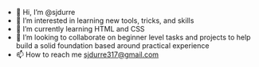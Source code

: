 - 👋 Hi, I’m @sjdurre
- 👀 I’m interested in learning new tools, tricks, and skills
- 🌱 I’m currently learning HTML and CSS
- 💞️ I’m looking to collaborate on beginner level tasks and projects to help build a solid foundation based around practical experience
- 📫 How to reach me sjdurre317@gmail.com

<!---
sjdurre/sjdurre is a ✨ special ✨ repository because its `README.md` (this file) appears on your GitHub profile.
You can click the Preview link to take a look at your changes.
--->
